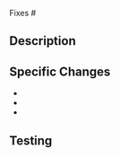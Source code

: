 Fixes #<!-- If this addresses a specific issue, please provide the issue number here -->

## Description
<!-- Please discuss the changes you have worked on. What do the changes do; why is this PR needed? -->

## Specific Changes
<!-- Please list the changes in a concise manner. -->

  - 
  -
  -

## Testing
<!-- If you are adding a new feature to a library, you must include tests for your new code. -->